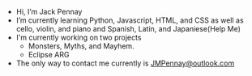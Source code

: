 -  Hi, I’m Jack Pennay
-  I’m currently learning Python, Javascript, HTML, and CSS as well as cello, violin, and piano and Spanish, Latin, and Japaniese(Help Me)
-  I'm currently working on two projects
    - Monsters, Myths, and Mayhem.
    - Eclipse ARG
- The only way to contact me currently is JMPennay@outlook.com
